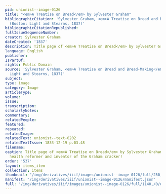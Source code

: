 ```yaml
---
pid: unionist--image-0126
title: "<em>A Treatise on Bread</em> by Sylvester Graham"
bibliographicCitation: 'Sylvester Graham, <em>A Treatise on Bread and Bread-Making</em>
  (Boston: Light and Stearns, 1837)'
bibliographicCitationRepublished: 
fullIssueSequenceNumber: 
creator: Sylvester Graham
dateCreated: '1837'
description: Title page of <em>A Treatise on Bread</em> by Sylvester Graham (1794-1851)
language: English
publisher: 
IsPartOf: 
rights: Public Domain
source: 'Sylvester Graham, <em>A Treatise on Bread and Bread-Making</em> (Boston:
  Light and Stearns, 1837)'
subject: 
type: image
category: Image
articleType: 
volume: 
issue: 
transcription: 
scholarlyNotes: 
commentary: 
relatedPeople: 
featured: 
repeated: 
relatedImage: 
relatedText: unionist--text-0202
relatedTextIssue: 1833-12-19 p.03.48
filename: 
caption: Title page of <em>A Treatise on Bread</em> by Sylvester Graham (1794-1851),
  health reformer and inventor of the Graham cracker!
order: '537'
layout: items_item
collection: items
thumbnail: "/img/derivatives/iiif/images/unionist--image-0126/full/250,/0/default.jpg"
manifest: "/img/derivatives/iiif/unionist--image-0126/manifest.json"
full: "/img/derivatives/iiif/images/unionist--image-0126/full/1140,/0/default.jpg"
---
```


